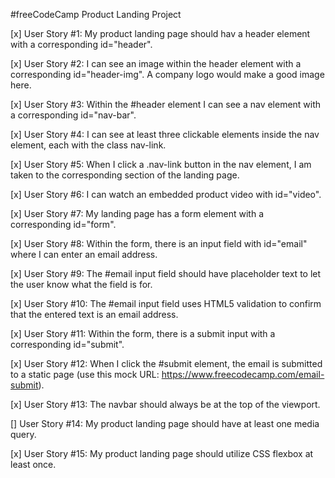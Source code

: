 #freeCodeCamp Product Landing Project

[x] User Story #1: My product landing page should
hav a header element with a corresponding
id="header". 

[x] User Story #2: I can see an image within the
header element with a corresponding
id="header-img". A company logo would make a good
image here.

[x] User Story #3: Within the #header element I
can see a nav element with a corresponding
id="nav-bar". 

[x] User Story #4: I can see at least three
clickable elements inside the nav element, each
with the class nav-link. 

[x] User Story #5: When I click a .nav-link button
in the nav element, I am taken to the
corresponding section of the landing page.

[x] User Story #6: I can watch an embedded product
video with id="video".

[x] User Story #7: My landing page has a form
element with a corresponding id="form". 

[x] User Story #8: Within the form, there is an
input field with id="email" where I can enter an
email address. 

[x] User Story #9: The #email input field should
have placeholder text to let the user know what
the field is for.

[x] User Story #10: The #email input field uses
HTML5 validation to confirm that the entered text
is an email address.

[x] User Story #11: Within the form, there is a
submit input with a corresponding id="submit".

[x] User Story #12: When I click the #submit
element, the email is submitted to a static page
(use this mock URL:
https://www.freecodecamp.com/email-submit).

[x] User Story #13: The navbar should always be at
the top of the viewport.

[] User Story #14: My product landing page should
have at least one media query.

[x] User Story #15: My product landing page should
utilize CSS flexbox at least once.
